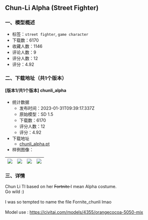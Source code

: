 ## Chun-Li Alpha (Street Fighter) 
### 一、模型概述

- 标签：`street fighter`, `game character`
- 下载数：6170
- 收藏人数：1146
- 评论人数：9
- 评分人数：12
- 评分：4.92

### 二、下载地址（共1个版本）

#### [版本1/共1个版本] chunli_alpha

- 统计数据
  - 发布时间：2023-01-31T09:39:17.337Z
  - 原始模型：SD 1.5
  - 下载数：6170
  - 评分人数：12
  - 评分：4.92
- 下载地址
  - [chunli_alpha.pt](https://civitai.com/api/download/models/6450)
- 样例图像：

| <img src="https://image.civitai.com/xG1nkqKTMzGDvpLrqFT7WA/546d86c2-797a-428f-3502-2eaa4d211c00/width=450/57943.jpeg" /> | <img src="https://image.civitai.com/xG1nkqKTMzGDvpLrqFT7WA/61147b79-ab2a-48a8-3569-269e2868e400/width=450/57962.jpeg" /> | <img src="https://image.civitai.com/xG1nkqKTMzGDvpLrqFT7WA/d95057a0-547d-4db1-dfd3-5ae9b0cae300/width=450/57961.jpeg" /> | <img src="https://image.civitai.com/xG1nkqKTMzGDvpLrqFT7WA/c46063eb-c0aa-45c4-c662-b9ea37981000/width=450/57960.jpeg" /> |
| ---- | ---- | ---- | ---- |


### 三、详情
<p>Chun Li TI based on her <s>Fortnite </s>I mean Alpha costume. <br />Go wild :)<br /><br />I was so tempted to name the file Fornite_chunli lmao<br /><br />Model use : <a target="_blank" rel="ugc" href="https://civitai.com/models/4355/orangecocoa-5050-mix">https://civitai.com/models/4355/orangecocoa-5050-mix</a></p>